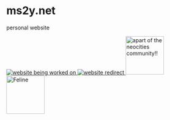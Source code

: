 # ms2y.net
personal website

<a href="https://ms2y.net/">
<img src="https://ms2y.net/beingworkedon.png" alt="website being worked on">
</a>

<a href="https://ms2y.net/">
<img src="https://ms2y.net/ms2ybutton.png" alt="website redirect">
</a>

<a href="https://neocities.org/">
<img src="https://ms2y.net/neocities.png" width="100" alt="apart of the neocities community!!">
</a>

<a href="https://kitgate.github.io/">
<img src="
https://file.garden/ZZcoyaU5uT7zKlgG/felinewebsitebutton.png" width="100" alt="Feline">
</a>
